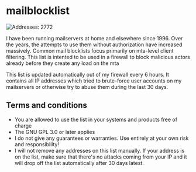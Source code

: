 # mailblocklist

![Addresses: 2772 ](https://img.shields.io/badge/Addresses-2772-green)

I have been running mailservers at home and elsewhere since 1996. Over the years, the attempts to use them without authorization have increased massively. Common mail blocklists focus primarily on mta-level client filtering. This list is intented to be used in a firewall to block malicious actors already before they create any load on the mta

This list is updated automatically out of my firewall every 6 hours. It contains all IP addresses which tried to brute-force user accounts on my mailservers or otherwise try to abuse them during the last 30 days.


## Terms and conditions
- You are allowed to use the list in your systems and products free of charge
- The GNU GPL 3.0 or later applies
- I do not give any guarantees or warranties. Use entirely at your own risk and responsibility!
- I will not remove any addresses on this list manually. If your address is on the list, make sure that there's no attacks coming from your IP and it will drop off the list automatically after 30 days latest.
